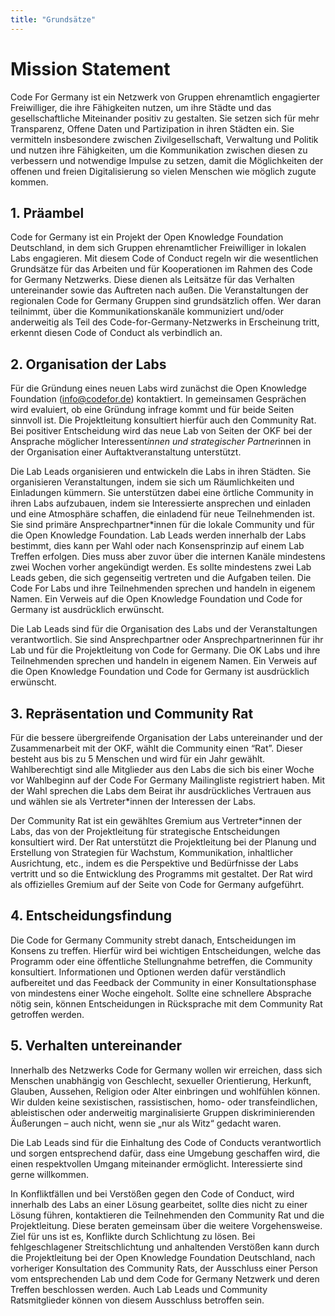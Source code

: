 ```yaml
---
title: "Grundsätze"
---
```



# Mission Statement

Code For Germany ist ein Netzwerk von Gruppen ehrenamtlich engagierter Freiwilliger, die ihre Fähigkeiten nutzen, um ihre Städte und das gesellschaftliche Miteinander positiv zu gestalten. Sie setzen sich für mehr Transparenz, Offene Daten und Partizipation in ihren Städten ein. Sie vermitteln insbesondere zwischen Zivilgesellschaft, Verwaltung und Politik und nutzen ihre Fähigkeiten, um die Kommunikation zwischen diesen zu verbessern und notwendige Impulse zu setzen, damit die Möglichkeiten der offenen und freien Digitalisierung so vielen Menschen wie möglich zugute kommen.


## 1. Präambel

Code for Germany ist ein Projekt der Open Knowledge Foundation Deutschland, in dem sich Gruppen ehrenamtlicher Freiwilliger in lokalen Labs engagieren. Mit diesem Code of Conduct regeln wir die wesentlichen Grundsätze für das Arbeiten und für Kooperationen im Rahmen des Code for Germany Netzwerks. Diese dienen als Leitsätze für das Verhalten untereinander sowie das Auftreten nach außen. Die Veranstaltungen der regionalen Code for Germany Gruppen sind grundsätzlich offen. Wer daran teilnimmt, über die Kommunikationskanäle kommuniziert und/oder anderweitig als Teil des Code-for-Germany-Netzwerks in Erscheinung tritt, erkennt diesen Code of Conduct als verbindlich an.

## 2. Organisation der Labs

Für die Gründung eines neuen Labs wird zunächst die Open Knowledge Foundation (info@codefor.de) kontaktiert. In gemeinsamen Gesprächen wird evaluiert, ob eine Gründung infrage kommt und für beide Seiten sinnvoll ist. Die Projektleitung konsultiert hierfür auch den Community Rat. Bei positiver Entscheidung wird das neue Lab von Seiten der OKF bei der Ansprache möglicher Interessent*innen und strategischer Partner*innen in der Organisation einer Auftaktveranstaltung unterstützt.

Die Lab Leads organisieren und entwickeln die Labs in ihren Städten. Sie organisieren Veranstaltungen, indem sie sich um Räumlichkeiten und Einladungen kümmern. Sie unterstützen dabei eine örtliche Community in ihren Labs aufzubauen, indem sie Interessierte ansprechen und einladen und eine Atmosphäre schaffen, die einladend für neue Teilnehmenden ist. Sie sind primäre Ansprechpartner*innen für die lokale Community und für die Open Knowledge Foundation. Lab Leads werden innerhalb der Labs bestimmt, dies kann per Wahl oder nach Konsensprinzip auf einem Lab Treffen erfolgen. Dies muss aber zuvor über die internen Kanäle mindestens zwei Wochen vorher angekündigt werden. Es sollte mindestens zwei Lab Leads geben, die sich gegenseitig vertreten und die Aufgaben teilen. Die Code For Labs und ihre Teilnehmenden sprechen und handeln in eigenem Namen. Ein Verweis auf die Open Knowledge Foundation und Code for Germany ist ausdrücklich erwünscht.

Die Lab Leads sind für die Organisation des Labs und der Veranstaltungen verantwortlich. Sie sind Ansprechpartner oder Ansprechpartnerinnen für ihr Lab und für die Projektleitung von Code for Germany. Die OK Labs und ihre Teilnehmenden sprechen und handeln in eigenem Namen. Ein Verweis auf die Open Knowledge Foundation und Code for Germany ist ausdrücklich erwünscht.

## 3. Repräsentation und Community Rat

Für die bessere übergreifende Organisation der Labs untereinander und der Zusammenarbeit mit der OKF, wählt die Community einen “Rat”. Dieser besteht aus bis zu 5 Menschen und wird für ein Jahr gewählt. Wahlberechtigt sind alle Mitglieder aus den Labs die sich bis einer Woche vor Wahlbeginn auf der Code For Germany Mailingliste registriert haben. Mit der Wahl sprechen die Labs dem Beirat ihr ausdrückliches Vertrauen aus und wählen sie als Vertreter*innen der Interessen der Labs.

Der Community Rat ist ein gewähltes Gremium aus Vertreter*innen der Labs, das von der Projektleitung für strategische Entscheidungen konsultiert wird. Der Rat unterstützt die Projektleitung bei der Planung und Erstellung von Strategien für Wachstum, Kommunikation, inhaltlicher Ausrichtung, etc., indem es die Perspektive und Bedürfnisse der Labs vertritt und so die Entwicklung des Programms mit gestaltet. Der Rat wird als offizielles Gremium auf der Seite von Code for Germany aufgeführt.

## 4. Entscheidungsfindung

Die Code for Germany Community strebt danach, Entscheidungen im Konsens zu treffen. Hierfür wird bei wichtigen Entscheidungen, welche das Programm oder eine öffentliche Stellungnahme betreffen, die Community konsultiert. Informationen und Optionen werden dafür verständlich aufbereitet und das Feedback der Community in einer Konsultationsphase von mindestens einer Woche eingeholt. Sollte eine schnellere Absprache nötig sein, können Entscheidungen in Rücksprache mit dem Community Rat getroffen werden.

## 5. Verhalten untereinander

Innerhalb des Netzwerks Code for Germany wollen wir erreichen, dass sich Menschen unabhängig von Geschlecht, sexueller Orientierung, Herkunft, Glauben, Aussehen, Religion oder Alter einbringen und wohlfühlen können. Wir dulden keine sexistischen, rassistischen, homo- oder transfeindlichen, ableistischen oder anderweitig marginalisierte Gruppen diskriminierenden Äußerungen – auch nicht, wenn sie „nur als Witz“ gedacht waren.

Die Lab Leads sind für die Einhaltung des Code of Conducts verantwortlich und sorgen entsprechend dafür, dass eine Umgebung geschaffen wird, die einen respektvollen Umgang miteinander ermöglicht. Interessierte sind gerne willkommen.

In Konfliktfällen und bei Verstößen gegen den Code of Conduct, wird innerhalb des Labs an einer Lösung gearbeitet, sollte dies nicht zu einer Lösung führen, kontaktieren die Teilnehmenden den Community Rat und die Projektleitung. Diese beraten gemeinsam über die weitere Vorgehensweise. Ziel für uns ist es, Konflikte durch Schlichtung zu lösen. Bei fehlgeschlagener Streitschlichtung und anhaltenden Verstößen kann durch die Projektleitung bei der Open Knowledge Foundation Deutschland, nach vorheriger Konsultation des Community Rats, der Ausschluss einer Person vom entsprechenden Lab und dem Code for Germany Netzwerk und deren Treffen beschlossen werden. Auch Lab Leads und Community Ratsmitglieder können von diesem Ausschluss betroffen sein.

